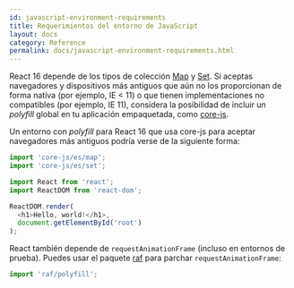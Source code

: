 ```yaml
---
id: javascript-environment-requirements
title: Requerimientos del entorno de JavaScript
layout: docs
category: Reference
permalink: docs/javascript-environment-requirements.html
---
```


React 16 depende de los tipos de colección [Map](https://developer.mozilla.org/es/docs/Web/JavaScript/Referencia/Objetos_globales/Map) y [Set](https://developer.mozilla.org/es/docs/Web/JavaScript/Referencia/Objetos_globales/Set). Si aceptas navegadores y dispositivos más antiguos que aún no los proporcionan de forma nativa (por ejemplo, IE < 11) o que tienen implementaciones no compatibles (por ejemplo, IE 11), considera la posibilidad de incluir un *polyfill* global en tu aplicación empaquetada, como [core-js](https://github.com/zloirock/core-js).

Un entorno con *polyfill* para React 16 que usa core-js para aceptar navegadores más antiguos podría verse de la siguiente forma:

```js
import 'core-js/es/map';
import 'core-js/es/set';

import React from 'react';
import ReactDOM from 'react-dom';

ReactDOM.render(
  <h1>Hello, world!</h1>,
  document.getElementById('root')
);
```

React también depende de `requestAnimationFrame` (incluso en entornos de prueba).
Puedes usar el paquete [raf](https://www.npmjs.com/package/raf) para parchar `requestAnimationFrame`:

```js
import 'raf/polyfill';
```

